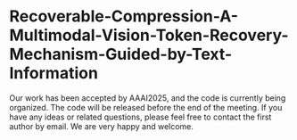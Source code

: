 # Recoverable-Compression-A-Multimodal-Vision-Token-Recovery-Mechanism-Guided-by-Text-Information
Our work has been accepted by AAAI2025, and the code is currently being organized. The code will be released before the end of the meeting. If you have any ideas or related questions, please feel free to contact the first author by email. We are very happy and welcome.
